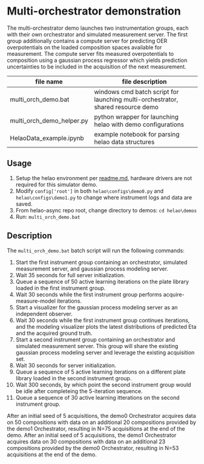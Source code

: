 # Multi-orchestrator demonstration

The multi-orchestrator demo launches two instrumentation groups, each with their own orchestrator and simulated measurement server. The first group additionally contains a compute server for predicting OER overpotentials on the loaded composition spaces available for measurement. The compute server fits measured overpotentials to composition using a gaussian process regressor which yields prediction uncertainties to be included in the acquisition of the next measurement.

| file name                 | file description                                                                |
| ------------------------- | ------------------------------------------------------------------------------- |
| multi_orch_demo.bat       | windows cmd batch script for launching multi-orchestrator, shared resource demo |
| multi_orch_demo_helper.py | python wrapper for launching helao with demo configurations                     |
| HelaoData_example.ipynb   | example notebook for parsing helao data structures                              |

## Usage
1. Setup the helao environment per [readme.md](../../readme.md), hardware drivers are not required for this simulator demo.
2. Modify `config['root']` in both `helao\configs\demo0.py` and `helao\configs\demo1.py` to change where instrument logs and data are saved.
3. From helao-async repo root, change directory to demos: ```cd helao\demos```
4. Run: ```multi_orch_demo.bat```

## Description
The `multi_orch_demo.bat` batch script will run the following commands:
1. Start the first instrument group containing an orchestrator, simulated measurement server, and gaussian process modeling server.
2. Wait 35 seconds for full server initialization.
3. Queue a sequence of 50 active learning iterations on the plate library loaded in the first instrument group.
4. Wait 30 seconds while the first instrument group performs acquire-measure-model iterations.
5. Start a visualizer for the gaussian process modeling server as an independent observer.
6. Wait 30 seconds while the first instrument group continues iterations, and the modeling visualizer plots the latest distributions of predicted Eta and the acquired ground truth.
7. Start a second instrument group containing an orchestrator and simulated measurement server. This group will share the existing gaussian process modeling server and leverage the existing acquisition set.
8. Wait 30 seconds for server initialization.
9. Queue a sequence of 5 active learning iterations on a different plate library loaded in the second instrument group.
10. Wait 300 seconds, by which point the second instrument group would be idle after completeing the 5-iteration sequence.
11. Queue a sequence of 30 active learning itterations on the second instrument group.

After an initial seed of 5 acquisitions, the demo0 Orchestrator acquires data on 50 compositions with data on an additional 20 compositions provided by the demo1 Orchestrator, resulting in N=75 acquisitions at the end of the demo. After an initial seed of 5 acquisitions, the demo1 Orchestrator acquires data on 30 compositions with data on an additional 23 compositions provided by the demo0 Orchestrator, resulting in N=53 acquisitions at the end of the demo.
